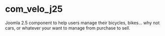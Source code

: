 com_velo_j25
============

Joomla 2.5 component to help users manage their bicycles, bikes... why not cars, or whatever your want to manage from purchase to sell.
